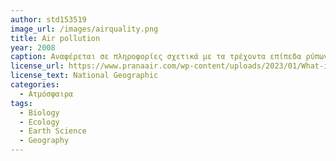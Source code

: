 ```yaml
---
author: std153519
image_url: /images/airquality.png
title: Air pollution
year: 2008
caption: Αναφέρεται σε πληροφορίες σχετικά με τα τρέχοντα επίπεδα ρύπων στον αέρα, όπως τα σωματίδια, το όζον, το διοξείδιο του αζώτου, το διοξείδιο του θείου και το μονοξείδιο του άνθρακα. Το κοινό μπορεί να έχει πρόσβαση στα δεδομένα που ενημερώνονται συνεχώς. Αυτά τα δεδομένα συλλέγονται συχνά από κρατικούς φορείς ή ιδιωτικούς οργανισμούς που χρησιμοποιούν σταθμούς παρακολούθησης της ποιότητας του αέρα. Ιστότοποι και εφαρμογές που χρησιμοποιούνται για την εύκολη παρακολούθηση δεδομένων. Βοηθά στην παρακολούθηση των τάσεων της ατμοσφαιρικής ρύπανσης με την πάροδο του χρόνου. Επιπλέον, βοηθά στον εντοπισμό των πηγών ρύπανσης και στην ενημέρωση των αποφάσεων σχετικά με τη δημόσια υγεία και την περιβαλλοντική πολιτική.
license_url: https://www.pranaair.com/wp-content/uploads/2023/01/What-is-real-time-air-quality.png
license_text: National Geographic
categories:
  - Ατμόσφαιρα
tags:
  - Biology
  - Ecology
  - Earth Science
  - Geography
---
```

